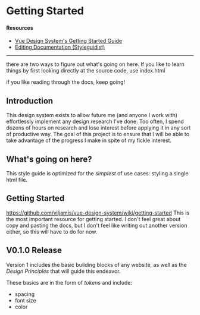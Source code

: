 # Getting Started

#### Resources

-   [Vue Design System's Getting Started Guide](https://github.com/viljamis/vue-design-system/wiki)
-   [Editing Documentation (Styleguidist)](https://vue-styleguidist.github.io/Documenting.html#code-comments)

---


there are two ways to figure out what's going on here. If you like to learn things by first looking directly at the source code, use index.html

if you like reading through the docs, keep going!





## Introduction

This design system exists to allow future me (and anyone I work with) effortlessly implement any design research I've done. Too often, I spend dozens of hours on research and lose interest before applying it in any sort of productive way. The goal of this project is to ensure that I will be able to take advantage of the progress I make in spite of my fickle interest.

## What's going on here?

This style guide is optimized for the *simplest* of use cases: styling a single html file. 

## Getting Started

https://github.com/viljamis/vue-design-system/wiki/getting-started
This is the most important resource for getting started. I don't feel great about copy and pasting the docs, but I don't feel like writing out another version either, so this will have to do for now.

## V0.1.0 Release

Version 1 includes the basic building blocks of any website, as well as the _Design Principles_ that will guide this endeavor.

These basics are in the form of _tokens_ and include:

-   spacing
-   font size
-   color
